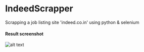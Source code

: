 # IndeedScrapper
Scrapping a job listing site 'indeed.co.in' using python &amp; selenium

#### Result screenshot
![alt text](https://github.com/invinccha/IndeedScrapper/blob/master/screenshot_1.JPG)
